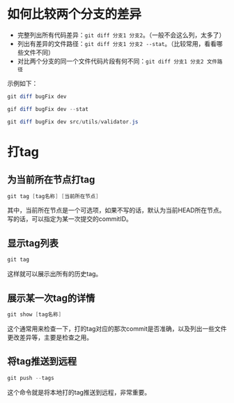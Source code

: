 # 如何比较两个分支的差异

- 完整列出所有代码差异：`git diff 分支1 分支2`。（一般不会这么列，太多了）
- 列出有差异的文件路径：`git diff 分支1 分支2 --stat`。（比较常用，看看哪些文件不同）
- 对比两个分支的同一个文件代码片段有何不同：`git diff 分支1 分支2 文件路径`

示例如下：

```powershell
git diff bugFix dev

gif diff bugFix dev --stat

git diff bugFix dev src/utils/validator.js
```

# 打tag

## 为当前所在节点打tag

```powershell
git tag [tag名称] [当前所在节点]
```

其中，当前所在节点是一个可选项，如果不写的话，默认为当前HEAD所在节点。写的话，可以指定为某一次提交的commitID。

## 显示tag列表

```powershell
git tag
```

这样就可以展示出所有的历史tag。

## 展示某一次tag的详情

```powershell
git show [tag名称]
```

这个通常用来检查一下，打的tag对应的那次commit是否准确，以及列出一些文件更改差异等，主要是检查之用。

## 将tag推送到远程

```powershell
git push --tags
```
这个命令就是将本地打的tag推送到远程，非常重要。
